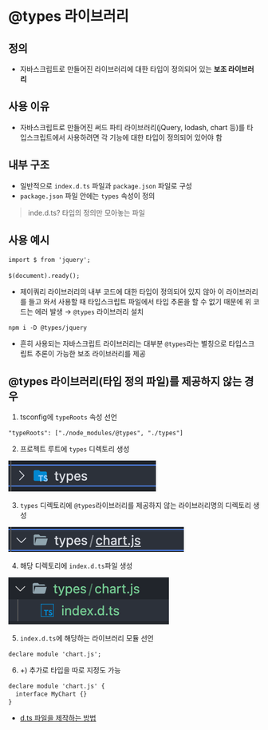 # @types 라이브러리
## 정의
- 자바스크립트로 만들어진 라이브러리에 대한 타입이 정의되어 있는 **보조 라이브러리**

## 사용 이유
- 자바스크립트로 만들어진 써드 파티 라이브러리(jQuery, lodash, chart 등)를 타입스크립트에서 사용하려면 각 기능에 대한 타입이 정의되어 있어야 함

## 내부 구조
- 일반적으로 `index.d.ts` 파일과 `package.json` 파일로 구성
- `package.json` 파일 안에는 `types` 속성이 정의

> inde.d.ts? 타입의 정의만 모아놓는 파일
## 사용 예시
```
import $ from 'jquery';

$(document).ready();
```
- 제이쿼리 라이브러리의 내부 코드에 대한 타입이 정의되어 있지 않아 이 라이브러리를 들고 와서 사용할 때 타입스크립트 파일에서 타입 추론을 할 수 없기 때문에 위 코드는 에러 발생
→ `@types` 라이브러리 설치

```
npm i -D @types/jquery
```
- 흔히 사용되는 자바스크립트 라이브러리는 대부분 `@types`라는 별칭으로 타입스크립트 추론이 가능한 보조 라이브러리를 제공

## @types 라이브러리(타입 정의 파일)를 제공하지 않는 경우
1. tsconfig에 `typeRoots` 속성 선언
  ```
  "typeRoots": ["./node_modules/@types", "./types"]
  ```
2. 프로젝트 루트에 `types` 디렉토리 생성

![](images/@types1.png)

3. `types` 디렉토리에 `@types`라이브러리를 제공하지 않는 라이브러리명의 디렉토리 생성

![](images/@types2.png)

4. 해당 디렉토리에 `index.d.ts`파일 생성

![](images/@types3.png)

5. `index.d.ts`에 해당하는 라이브러리 모듈 선언
```
declare module 'chart.js';
```

6. +) 추가로 타입을 따로 지정도 가능
```
declare module 'chart.js' {
  interface MyChart {}
}
```
- [d.ts 파일을 제작하는 방법](https://www.typescriptlang.org/docs/handbook/declaration-files/dts-from-js.html)